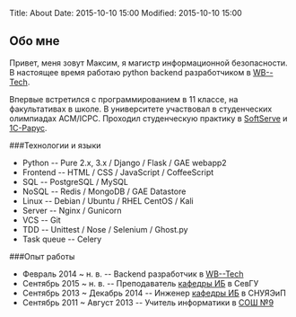 Title: About
Date: 2015-10-10 15:00
Modified: 2015-10-10 15:00

Обо мне
-------

Привет, меня зовут Максим, я магистр информационной безопасности.
В настоящее время работаю python backend разработчиком в [WB--Tech](http://wbtech.ru).

Впервые встретился с программированием в 11 классе, на факультативах в школе.
В университете участвовал в студенческих олимпиадах ACM/ICPC. Проходил
студенческую практику в [SoftServe](https://softserve.ua/) и [1С-Рарус](https://rarus.ru/).

###Технологии и языки

- Python -- Pure 2.x, 3.x / Django / Flask / GAE webapp2
- Frontend -- HTML / CSS / JavaScript / CoffeeScript
- SQL -- PostgreSQL / MySQL
- NoSQL -- Redis / MongoDB / GAE Datastore
- Linux -- Debian / Ubuntu / RHEL CentOS / Kali
- Server -- Nginx / Gunicorn
- VCS -- Git
- TDD -- Unittest / Nose / Selenium / Ghost.py
- Task queue -- Celery

###Опыт работы

- Февраль 2014 ~ н. в. -- Backend разработчик в [WB--Tech](http://wbtech.ru)
- Сентябрь 2015 ~ н. в. -- Преподаватель [кафедры ИБ](http://isev.su/) в СевГУ
- Сентябрь 2013 ~ Декабрь 2014 -- Инженер [кафедры ИБ](http://isev.su/) в СНУЯЭиП
- Сентябрь 2011 ~ Август 2013 -- Учитель информатики в [СОШ №9](https://schools.dnevnik.ru/1000006960210)
